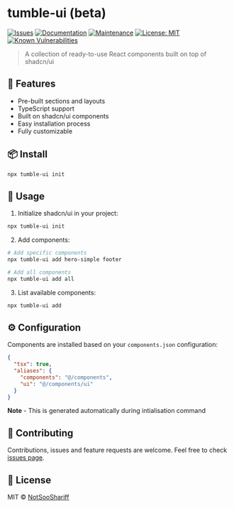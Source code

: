 # tumble-ui (beta)

[![Issues](https://img.shields.io/github/issues/NotSooShariff/tumble-ui)](https://github.com/NotSooShariff/tumble-ui/issues)
[![Documentation](https://img.shields.io/badge/documentation-yes-brightgreen.svg)](https://github.com/NotSooShariff/tumble-ui#readme)
[![Maintenance](https://img.shields.io/badge/Maintained%3F-yes-green.svg)](https://github.com/NotSooShariff/tumble-ui/graphs/commit-activity)
[![License: MIT](https://img.shields.io/badge/License-MIT-yellow.svg)](https://opensource.org/licenses/MIT)
[![Known Vulnerabilities](https://snyk.io/test/github/NotSooShariff/tumble-ui/badge.svg)](https://snyk.io/test/github/NotSooShariff/tumble-ui)

> A collection of ready-to-use React components built on top of shadcn/ui

## 🚀 Features

- Pre-built sections and layouts
- TypeScript support
- Built on shadcn/ui components
- Easy installation process
- Fully customizable

## 📦 Install

```sh
npx tumble-ui init
```

## 🔧 Usage

1. Initialize shadcn/ui in your project:

```sh
npx tumble-ui init
```

2. Add components:

```sh
# Add specific components
npx tumble-ui add hero-simple footer

# Add all components
npx tumble-ui add all
```

3. List available components:

```sh
npx tumble-ui add
```

## ⚙️ Configuration

Components are installed based on your `components.json` configuration:

```json
{
  "tsx": true,
  "aliases": {
    "components": "@/components",
    "ui": "@/components/ui"
  }
}
```

**Note** - This is generated automatically during intialisation command

## 🤝 Contributing

Contributions, issues and feature requests are welcome.
Feel free to check [issues page](https://github.com/NotSooShariff/tumble-ui/issues).

## 📝 License

MIT © [NotSooShariff](https://github.com/NotSooShariff)